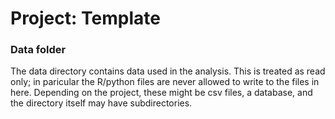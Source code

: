 # Project: Template 

### Data folder

The data directory contains data used in the analysis. This is treated as read only; in paricular the R/python files are never allowed to write to the files in here. Depending on the project, these might be csv files, a database, and the directory itself may have subdirectories.

